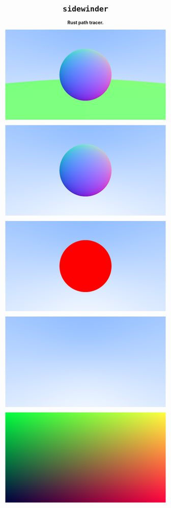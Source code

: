<div align="center">
  <h1><code>sidewinder</code></h1>
  <p><strong>Rust path tracer.</strong></p>
</div>

![Adding multiple objects to the scene](./img/6.7.png)

![Adding a surface normal to the sphere](./img/6.1.png)

![Adding a sphere object to the scene](./img/5.2.png)

![Sending rays into a scene](./img/4.2.png)

![PPM image](./img/2.2.png)
